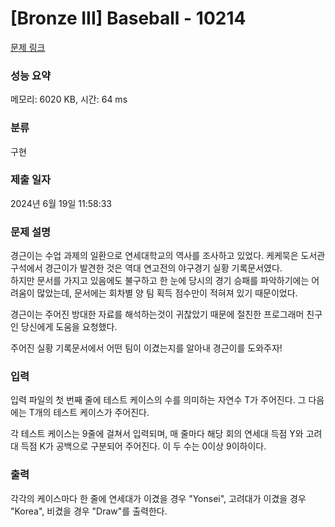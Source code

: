 # [Bronze III] Baseball - 10214 

[문제 링크](https://www.acmicpc.net/problem/10214) 

### 성능 요약

메모리: 6020 KB, 시간: 64 ms

### 분류

구현

### 제출 일자

2024년 6월 19일 11:58:33

### 문제 설명

<p>경근이는 수업 과제의 일환으로 연세대학교의 역사를 조사하고 있었다. 케케묵은 도서관 구석에서 경근이가 발견한 것은 역대 연고전의 야구경기 실황 기록문서였다.<br>
하지만 문서를 가지고 있음에도 불구하고 한 눈에 당시의 경기 승패를 파악하기에는 어려움이 많았는데, 문서에는 회차별 양 팀 획득 점수만이 적혀져 있기 때문이었다.</p>

<p>경근이는 주어진 방대한 자료를 해석하는것이 귀찮았기 때문에 절친한 프로그래머 친구인 당신에게 도움을 요청했다.</p>

<p>주어진 실황 기록문서에서 어떤 팀이 이겼는지를 알아내 경근이를 도와주자!</p>

### 입력 

 <p>입력 파일의 첫 번째 줄에 테스트 케이스의 수를 의미하는 자연수 T가 주어진다. 그 다음에는 T개의 테스트 케이스가 주어진다.</p>

<p>각 테스트 케이스는 9줄에 걸쳐서 입력되며, 매 줄마다 해당 회의 연세대 득점 Y와 고려대 득점 K가 공백으로 구분되어 주어진다. 이 두 수는 0이상 9이하이다.</p>

### 출력 

 <p>각각의 케이스마다 한 줄에 연세대가 이겼을 경우 "Yonsei", 고려대가 이겼을 경우 "Korea", 비겼을 경우 "Draw"를 출력한다.</p>

